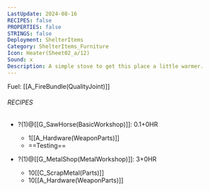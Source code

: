 ```yaml
---
LastUpdate: 2024-08-16
RECIPES: false
PROPERTIES: false
STRINGS: false
Deployment: ShelterItems
Category: ShelterItems_Furniture
Icon: Heater(Sheet02_a/12)
Sound: x
Description: A simple stove to get this place a little warmer.
---
```


Fuel: [[A_FireBundle(QualityJoint)]]

###### RECIPES
- ?(1)@[[G_SawHorse(BasicWorkshop)]]: 0.1+0HR
	- 1[[A_Hardware(WeaponParts)]]
	- ==Testing==

- ?(1)@[[G_MetalShop(MetalWorkshop)]]: 3+0HR
	- 10[[C_ScrapMetal(Parts)]]
	- 10[[A_Hardware(WeaponParts)]]